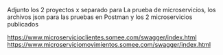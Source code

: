 Adjunto los 2 proyectos x separado para La prueba de microservicios, los archivos json para las pruebas en Postman
y los 2 microservicios publicados

https://www.microservicioclientes.somee.com/swagger/index.html
https://www.microserviciomovimientos.somee.com/swagger/index.html
